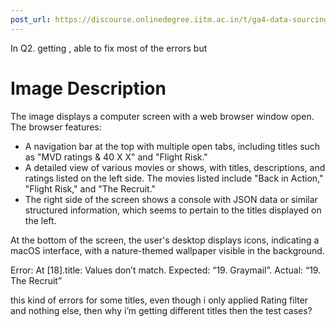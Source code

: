 ```yaml
---
post_url: https://discourse.onlinedegree.iitm.ac.in/t/ga4-data-sourcing-discussion-thread-tds-jan-2025/165959/134
---
```

In Q2. getting , able to fix most of the errors but  

# Image Description

The image displays a computer screen with a web browser window open. The browser features:

- A navigation bar at the top with multiple open tabs, including titles such as "MVD ratings & 40 X X" and "Flight Risk."
- A detailed view of various movies or shows, with titles, descriptions, and ratings listed on the left side. The movies listed include "Back in Action," "Flight Risk," and "The Recruit."
- The right side of the screen shows a console with JSON data or similar structured information, which seems to pertain to the titles displayed on the left.

At the bottom of the screen, the user's desktop displays icons, indicating a macOS interface, with a nature-themed wallpaper visible in the background.

Error: At [18].title: Values don’t match. Expected: “19. Graymail”. Actual: “19. The Recruit”

this kind of errors for some titles, even though i only applied Rating filter and nothing else, then why i’m getting different titles then the test cases?